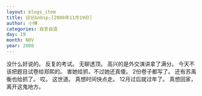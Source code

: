 ```yaml
---
layout: blogs_item
title: 日记&nbsp;[2008年11月19日]
author: 小傅
categories: 自言自语
day: 19
month: NOV
year: 2008
---
```




没什么好说的。
反复的考试。
无聊透顶。
高兴的是外交演讲拿了满分。
今天不该把题目试卷给郑熙的。
害她给抓，不过她还真傻。
2份卷子都写了。
还有苏禹衡也给抓了。
哎。
这世道。
真想时间快点走。
12月过后就过年了。
真想回家，离开这鬼地方。



